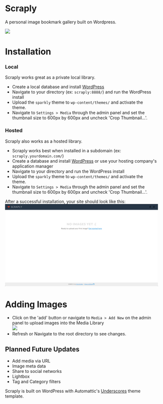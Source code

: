 Scraply
================

A personal image bookmark gallery built on Wordpress.

<img src="_demo/home.png"/>


<h1>Installation</h1>

<h3>Local</h3>
Scraply works great as a private local library.
<ul>
	<li>Create a local database and install <a href="http://wordpress.org/download/" target="_blank">WordPress</a></li>
	<li>Navigate to your directory (ex: <code>scraply:8888/</code>) and run the WordPress install</li>
	<li>Upload the <code>sparkly</code> theme to <code>wp-content/themes/</code> and activate the theme.</li>
	<li>Navigate to <code>Settings > Media</code> through the admin panel and set the thumbnail size to 600px by 600px and uncheck 'Crop Thumbnail...'.</li>
</ul>

<h3>Hosted</h3>
Scraply also works as a hosted library.
<ul>
	<li>Scraply works best when installed in a subdomain (ex: <code>scraply.yourdomain.com/</code>)</li>
	<li>Create a database and install <a href="http://wordpress.org/download/" target="_blank">WordPress</a> or use your hosting company's application manager</li>
	<li>Navigate to your directory and run the WordPress install</li>
	<li>Upload the <code>sparkly</code> theme to <code>wp-content/themes/</code> and activate the theme.</li>
	<li>Navigate to <code>Settings > Media</code> through the admin panel and set the thumbnail size to 600px by 600px and uncheck 'Crop Thumbnail...'.</li>
</ul>

After a successful installation, your site should look like this:
<img src="_demo/empty.png"/>


<h1>Adding Images</h1>
<ul>
	<li>Click on the 'add' button or navigate to <code>Media > Add New</code> on the admin panel to upload images into the Media Library</li>
	<img src="_demo/add.png"/>
	<li>Refresh or Navigate to the root directory to see changes.</li>
</ul>



<h2>Planned Future Updates</h2>
<ul>
	<li>Add media via URL</li>
	<li>Image meta data</li>
	<li>Share to social networks</li>
	<li>Lightbox</li>
	<li>Tag and Category filters</li>
</ul>



Scraply is built on WordPress with Automattic's <a href="http://underscores.me/">Underscores</a> theme template.